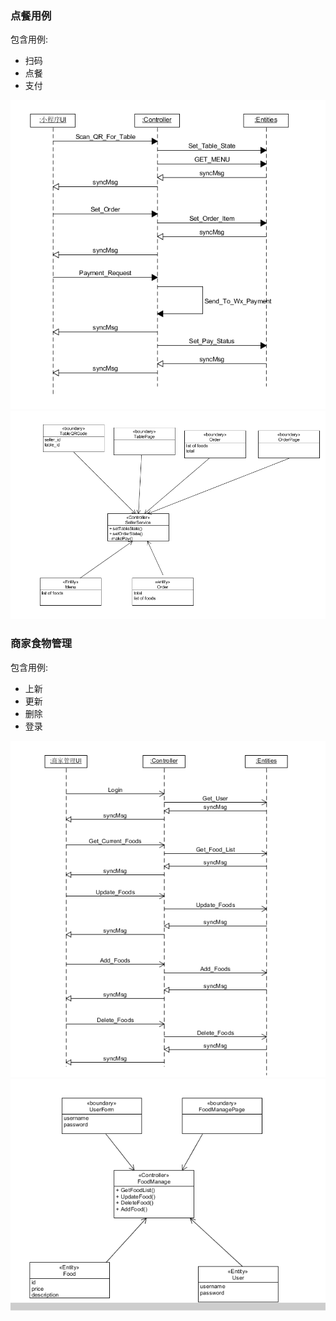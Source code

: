 ### 点餐用例
包含用例:
- 扫码
- 点餐
- 支付

![点餐顺序图](./assets/点餐用例.png)
![点餐类图](./assets/点餐用例_类图.png)

### 商家食物管理
包含用例:
- 上新
- 更新
- 删除
- 登录

![商家管理顺序图](./assets/商家用例.png)
![商家管理类图](./assets/商家用例_类图.png)